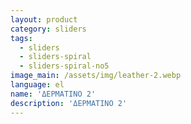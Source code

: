 ```yaml
---
layout: product
category: sliders
tags:
  - sliders
  - sliders-spiral
  - sliders-spiral-no5
image_main: /assets/img/leather-2.webp
language: el
name: 'ΔΕΡΜΑΤΙΝΟ 2'
description: 'ΔΕΡΜΑΤΙΝΟ 2'
---
```

